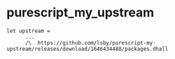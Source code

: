 # purescript_my_upstream

```
let upstream =
      ...
      /\  https://github.com/lsby/purescript-my-upstream/releases/download/1646434488/packages.dhall

